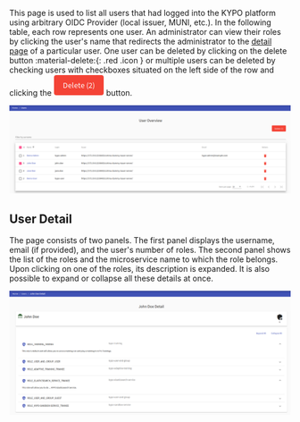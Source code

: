 This page is used to list all users that had logged into the KYPO platform using arbitrary OIDC Provider (local issuer, MUNI, etc.). In the following table, each row represents one user. An administrator can view their roles by clicking the user's name that redirects the administrator to the [detail page](#user-detail) of a particular user. One user can be deleted by clicking on the delete button :material-delete:{: .red .icon } or multiple users can be deleted by checking users with checkboxes situated on the left side of the row and clicking the ![delete-button](../../img/buttons/big-delete-button.png) button.

![user-overview](../../img/user-guide-basic/administration-agenda/users/users-overview.png)

## User Detail

The page consists of two panels. The first panel displays the username, email (if provided), and the user's number of roles. The second panel shows the list of the roles and the microservice name to which the role belongs. Upon clicking on one of the roles, its description is expanded. It is also possible to expand or collapse all these details at once.

![user-detail](../../img/user-guide-basic/administration-agenda/users/users-detail.png)
